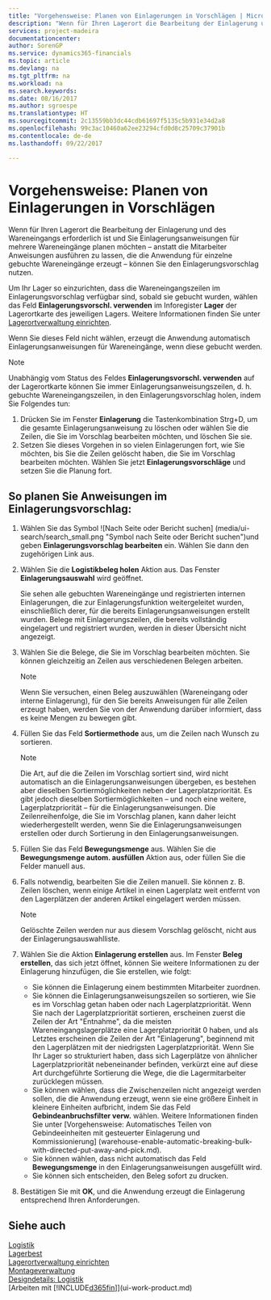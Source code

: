 ```yaml
---
title: "Vorgehensweise: Planen von Einlagerungen in Vorschlägen | Microsoft Docs"
description: "Wenn für Ihren Lagerort die Bearbeitung der Einlagerung und des Wareneingangs erforderlich ist und Sie Einlagerungsanweisungen für mehrere Wareneingänge planen möchten – anstatt die Mitarbeiter Anweisungen ausführen zu lassen, die die Anwendung für einzelne gebuchte Wareneingänge erzeugt – können Sie den Einlagerungsvorschlag nutzen."
services: project-madeira
documentationcenter: 
author: SorenGP
ms.service: dynamics365-financials
ms.topic: article
ms.devlang: na
ms.tgt_pltfrm: na
ms.workload: na
ms.search.keywords: 
ms.date: 08/16/2017
ms.author: sgroespe
ms.translationtype: HT
ms.sourcegitcommit: 2c13559bb3dc44cdb61697f5135c5b931e34d2a8
ms.openlocfilehash: 99c3ac10460a62ee23294cfd0d8c25709c37901b
ms.contentlocale: de-de
ms.lasthandoff: 09/22/2017

---
```

# <a name="how-to-plan-put-aways-in-worksheets"></a>Vorgehensweise: Planen von Einlagerungen in Vorschlägen
Wenn für Ihren Lagerort die Bearbeitung der Einlagerung und des Wareneingangs erforderlich ist und Sie Einlagerungsanweisungen für mehrere Wareneingänge planen möchten – anstatt die Mitarbeiter Anweisungen ausführen zu lassen, die die Anwendung für einzelne gebuchte Wareneingänge erzeugt – können Sie den Einlagerungsvorschlag nutzen.  

Um Ihr Lager so einzurichten, dass die Wareneingangszeilen im Einlagerungsvorschlag verfügbar sind, sobald sie gebucht wurden, wählen das Feld **Einlagerungsvorschl. verwenden** im Inforegister **Lager** der Lagerortkarte des jeweiligen Lagers. Weitere Informationen finden Sie unter [Lagerortverwaltung einrichten](warehouse-setup-warehouse.md).  

Wenn Sie dieses Feld nicht wählen, erzeugt die Anwendung automatisch Einlagerungsanweisungen für Wareneingänge, wenn diese gebucht werden.  

> [!NOTE]  
>  Unabhängig vom Status des Feldes **Einlagerungsvorschl. verwenden** auf der Lagerortkarte können Sie immer Einlagerungsanweisungszeilen, d. h. gebuchte Wareneingangszeilen, in den Einlagerungsvorschlag holen, indem Sie Folgendes tun:  
>   
>  1.  Drücken Sie im Fenster **Einlagerung** die Tastenkombination Strg+D, um die gesamte Einlagerungsanweisung zu löschen oder wählen Sie die Zeilen, die Sie im Vorschlag bearbeiten möchten, und löschen Sie sie.  
> 2.  Setzen Sie dieses Vorgehen in so vielen Einlagerungen fort, wie Sie möchten, bis Sie die Zeilen gelöscht haben, die Sie im Vorschlag bearbeiten möchten. Wählen Sie jetzt **Einlagerungsvorschläge** und setzen Sie die Planung fort.  

## <a name="to-plan-instructions-in-the-put-away-worksheet"></a>So planen Sie Anweisungen im Einlagerungsvorschlag:  
1.  Wählen Sie das Symbol ![Nach Seite oder Bericht suchen] (media/ui-search/search_small.png "Symbol nach Seite oder Bericht suchen")und geben **Einlagerungsvorschlag bearbeiten** ein. Wählen Sie dann den zugehörigen Link aus.  
2.  Wählen Sie die **Logistikbeleg holen** Aktion aus. Das Fenster **Einlagerungsauswahl** wird geöffnet.  

    Sie sehen alle gebuchten Wareneingänge und registrierten internen Einlagerungen, die zur Einlagerungsfunktion weitergeleitet wurden, einschließlich derer, für die bereits Einlagerungsanweisungen erstellt wurden. Belege mit Einlagerungszeilen, die bereits vollständig eingelagert und registriert wurden, werden in dieser Übersicht nicht angezeigt.  

3. Wählen Sie die Belege, die Sie im Vorschlag bearbeiten möchten. Sie können gleichzeitig an Zeilen aus verschiedenen Belegen arbeiten.  

    > [!NOTE]  
    >  Wenn Sie versuchen, einen Beleg auszuwählen (Wareneingang oder interne Einlagerung), für den Sie bereits Anweisungen für alle Zeilen erzeugt haben, werden Sie von der Anwendung darüber informiert, dass es keine Mengen zu bewegen gibt.  

4. Füllen Sie das Feld **Sortiermethode** aus, um die Zeilen nach Wunsch zu sortieren.  

    > [!NOTE]  
    >  Die Art, auf die die Zeilen im Vorschlag sortiert sind, wird nicht automatisch an die Einlagerungsanweisungen übergeben, es bestehen aber dieselben Sortiermöglichkeiten neben der Lagerplatzpriorität. Es gibt jedoch dieselben Sortiermöglichkeiten – und noch eine weitere, Lagerplatzpriorität – für die Einlagerungsanweisungen. Die Zeilenreihenfolge, die Sie im Vorschlag planen, kann daher leicht wiederhergestellt werden, wenn Sie die Einlagerungsanweisungen erstellen oder durch Sortierung in den Einlagerungsanweisungen.  

5.  Füllen Sie das Feld **Bewegungsmenge** aus. Wählen Sie die **Bewegungsmenge autom. ausfüllen** Aktion aus, oder füllen Sie die Felder manuell aus.  
6.  Falls notwendig, bearbeiten Sie die Zeilen manuell. Sie können z. B. Zeilen löschen, wenn einige Artikel in einen Lagerplatz weit entfernt von den Lagerplätzen der anderen Artikel eingelagert werden müssen.  

    > [!NOTE]  
    >  Gelöschte Zeilen werden nur aus diesem Vorschlag gelöscht, nicht aus der Einlagerungsauswahlliste.  

7.  Wählen Sie die Aktion **Einlagerung erstellen** aus. Im Fenster **Beleg erstellen**, das sich jetzt öffnet, können Sie weitere Informationen zu der Einlagerung hinzufügen, die Sie erstellen, wie folgt:  

    -   Sie können die Einlagerung einem bestimmten Mitarbeiter zuordnen.  
    -   Sie können die Einlagerungsanweisungszeilen so sortieren, wie Sie es im Vorschlag getan haben oder nach Lagerplatzpriorität. Wenn Sie nach der Lagerplatzpriorität sortieren, erscheinen zuerst die Zeilen der Art "Entnahme", da die meisten Wareneingangslagerplätze eine Lagerplatzpriorität 0 haben, und als Letztes erscheinen die Zeilen der Art "Einlagerung", beginnend mit den Lagerplätzen mit der niedrigsten Lagerplatzpriorität. Wenn Sie Ihr Lager so strukturiert haben, dass sich Lagerplätze von ähnlicher Lagerplatzpriorität nebeneinander befinden, verkürzt eine auf diese Art durchgeführte Sortierung die Wege, die die Lagermitarbeiter zurücklegen müssen.  
    -   Sie können wählen, dass die Zwischenzeilen nicht angezeigt werden sollen, die die Anwendung erzeugt, wenn sie eine größere Einheit in kleinere Einheiten aufbricht, indem Sie das Feld **Gebindeanbruchsfilter verw.** wählen. Weitere Informationen finden Sie unter [Vorgehensweise: Automatisches Teilen von Gebindeeinheiten mit gesteuerter Einlagerung und Kommissionierung] (warehouse-enable-automatic-breaking-bulk-with-directed-put-away-and-pick.md).  
    -   Sie können wählen, dass nicht automatisch das Feld **Bewegungsmenge** in den Einlagerungsanweisungen ausgefüllt wird.  
    -   Sie können sich entscheiden, den Beleg sofort zu drucken.  

8.  Bestätigen Sie mit **OK**, und die Anwendung erzeugt die Einlagerung entsprechend Ihren Anforderungen.  

## <a name="see-also"></a>Siehe auch  
[Logistik](warehouse-manage-warehouse.md)  
[Lagerbest](inventory-manage-inventory.md)  
[Lagerortverwaltung einrichten](warehouse-setup-warehouse.md)     
[Montageverwaltung](assembly-assemble-items.md)    
[Designdetails: Logistik](design-details-warehouse-management.md)  
[Arbeiten mit [!INCLUDE[d365fin](includes/d365fin_md.md)]](ui-work-product.md)

